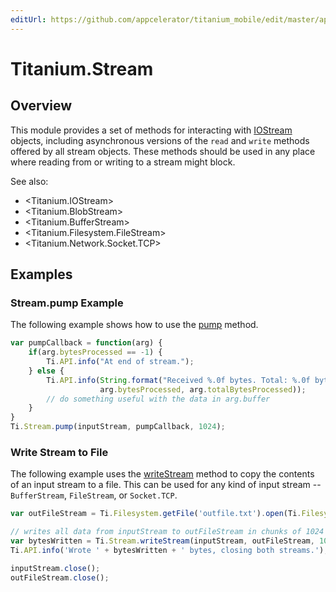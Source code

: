 ```yaml
---
editUrl: https://github.com/appcelerator/titanium_mobile/edit/master/apidoc/Titanium/Stream/Stream.yml
---
```

# Titanium.Stream

<TypeHeader/>

## Overview

This module provides a set of methods for interacting with
[IOStream](Titanium.IOStream) objects, including asynchronous versions of the 
`read` and `write` methods offered by all stream objects. These 
methods should be used in any place where reading from or writing
to a stream might block.

See also:

* <Titanium.IOStream>
* <Titanium.BlobStream>
* <Titanium.BufferStream>
* <Titanium.Filesystem.FileStream>
* <Titanium.Network.Socket.TCP>

## Examples

### Stream.pump Example

The following example shows how to use the [pump](Titanium.Stream.pump) method.

``` js
var pumpCallback = function(arg) {
    if(arg.bytesProcessed == -1) {
        Ti.API.info("At end of stream.");
    } else {
        Ti.API.info(String.format("Received %.0f bytes. Total: %.0f bytes.", 
                    arg.bytesProcessed, arg.totalBytesProcessed));
        // do something useful with the data in arg.buffer
    }
}
Ti.Stream.pump(inputStream, pumpCallback, 1024);
```

### Write Stream to File

The following example uses the [writeStream](Titanium.Stream.writeStream) method
to copy the contents of an input stream to a file. This can be used for any kind
of input stream -- `BufferStream`, `FileStream`, or `Socket.TCP`.

``` js
var outFileStream = Ti.Filesystem.getFile('outfile.txt').open(Ti.Filesystem.MODE_WRITE);

// writes all data from inputStream to outFileStream in chunks of 1024 bytes
var bytesWritten = Ti.Stream.writeStream(inputStream, outFileStream, 1024);
Ti.API.info('Wrote ' + bytesWritten + ' bytes, closing both streams.');

inputStream.close();
outFileStream.close();
```

<ApiDocs/>
